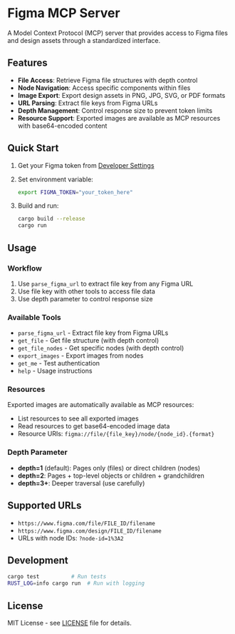 # Figma MCP Server

A Model Context Protocol (MCP) server that provides access to Figma files and
design assets through a standardized interface.

## Features

- **File Access**: Retrieve Figma file structures with depth control
- **Node Navigation**: Access specific components within files
- **Image Export**: Export design assets in PNG, JPG, SVG, or PDF formats
- **URL Parsing**: Extract file keys from Figma URLs
- **Depth Management**: Control response size to prevent token limits
- **Resource Support**: Exported images are available as MCP resources with base64-encoded content

## Quick Start

1. Get your Figma token from
   [Developer Settings](https://www.figma.com/developers/api#access-tokens)

2. Set environment variable:

   ```bash
   export FIGMA_TOKEN="your_token_here"
   ```

3. Build and run:
   ```bash
   cargo build --release
   cargo run
   ```

## Usage

### Workflow

1. Use `parse_figma_url` to extract file key from any Figma URL
2. Use file key with other tools to access file data
3. Use depth parameter to control response size

### Available Tools

- `parse_figma_url` - Extract file key from Figma URLs
- `get_file` - Get file structure (with depth control)
- `get_file_nodes` - Get specific nodes (with depth control)
- `export_images` - Export images from nodes
- `get_me` - Test authentication
- `help` - Usage instructions

### Resources

Exported images are automatically available as MCP resources:
- List resources to see all exported images
- Read resources to get base64-encoded image data
- Resource URIs: `figma://file/{file_key}/node/{node_id}.{format}`

### Depth Parameter

- **depth=1** (default): Pages only (files) or direct children (nodes)
- **depth=2**: Pages + top-level objects or children + grandchildren
- **depth=3+**: Deeper traversal (use carefully)

## Supported URLs

- `https://www.figma.com/file/FILE_ID/filename`
- `https://www.figma.com/design/FILE_ID/filename`
- URLs with node IDs: `?node-id=1%3A2`

## Development

```bash
cargo test          # Run tests
RUST_LOG=info cargo run  # Run with logging
```

## License

MIT License - see [LICENSE](LICENSE) file for details.
